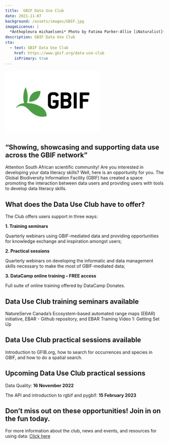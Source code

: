 ```yaml
---
title:  GBIF Data Use Club
date: 2021-11-07
background: /assets/images/GBIF.jpg
imageLicense: |
  *Anthopleura michaelseni* Photo by Fatima Parker-Allie [iNaturalist](https://www.inaturalist.org/observations/20856021) (CC BY-NC)
description: GBIF Data Use Club
cta:
  - text: GBIF Data Use Club
    href: https://www.gbif.org/data-use-club
    isPrimary: true
---
```


![GBIF Logo](/assets/images/GBIF-2015.jpg)

## “Showing, showcasing and supporting data use across the GBIF network”

Attention South African scientific community! Are you interested in developing your data literacy skills? Well, here is an opportunity for you.
The Global Biodiversity Information Facility (GBIF) has created a space promoting the interaction between data users and providing users with tools
to develop data literacy skills. 

## **What does the Data Use Club have to offer?**

The Club offers users support in three ways:

  **1.	Training seminars**
  
  Quarterly webinars using GBIF-mediated data and providing opportunities for knowledge exchange and inspiration amongst users;

  **2.	Practical sessions**
  
  Quarterly webinars on developing the informatic and data management skills necessary to make the most of GBIF-mediated data;

  **3.	DataCamp online training – FREE access**
  
  Full suite of online training offered by DataCamp Donates.

## **Data Use Club training seminars available**

NatureServe Canada’s Ecosystem-based automated range maps (EBAR) initiative, EBAR - Github repository, and EBAR Training Video 1: Getting Set Up

## **Data Use Club practical sessions available**

Introduction to GFIB.org, how to search for occurrences and species in GBIF, and how to do a spatial search. 

## **Upcoming Data Use Club practical sessions**

Data Quality: **16 November 2022**

The API and introduction to rgbif and pygbif: **15 February 2023**


## **Don’t miss out on these opportunities! Join in on the fun today.**

For more information about the club, news and events, and resources for using data:  [Click here](https://www.gbif.org/data-use-club)
